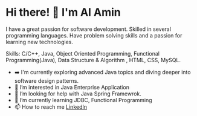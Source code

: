 # Hi there! 👋 I'm Al Amin
I have a great passion for software development. Skilled in several programming languages. Have problem solving skills and a passion for learning new technologies.

Skills: C/C++, Java, Object Oriented Programming, Functional Programming(Java), Data Structure & Algorithm ,  HTML, CSS, MySQL.
- ➡️ I'm currently exploring advanced Java topics and diving deeper into software design patterns.
- 👀 I’m interested in Java Enterprise Application
- 🤔 I’m looking for help with Java Spring Framewrok.
- 🌱 I’m currently learning JDBC, Functional Programming
- 📫 How to reach me [LinkedIn](https://www.linkedin.com/in/alamincsme/)

<!---
alamincsme/alamincsme is a ✨ special ✨ repository because its `README.md` (this file) appears on your GitHub profile.
You can click the Preview link to take a look at your changes.
--->
